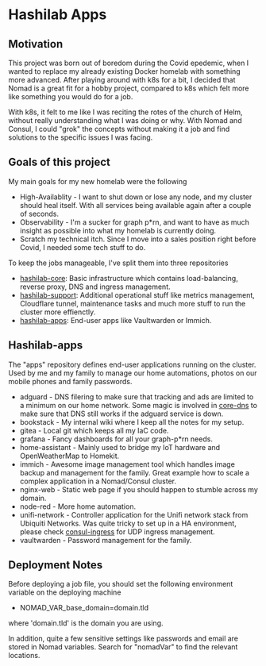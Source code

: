 <h1>Hashilab Apps</h1>

<h2>Motivation</h2>

This project was born out of boredom during the Covid epedemic, when I wanted to replace my already existing Docker homelab with something more advanced. After playing around with k8s for a bit, I decided that Nomad is a great fit for a hobby project, compared to k8s which felt more like something you would do for a job.

With k8s, it felt to me like I was reciting the rotes of the church of Helm, without really understanding what I was doing or why. With Nomad and Consul, I could "grok" the concepts without making it a job and find solutions to the specific issues I was facing.

<h2>Goals of this project</h2>

My main goals for my new homelab were the following
- High-Availablity - I want to shut down or lose any node, and my cluster should heal itself. With all services being available again after a couple of seconds.
- Observability - I'm a sucker for graph p*rn, and want to have as much insight as possible into what my homelab is currently doing.
- Scratch my technical itch. Since I move into a sales position right before Covid, I needed some tech stuff to do.

To keep the jobs manageable, I've split them into three repositories
- [hashilab-core](https://github.com/matthiasschoger/hashilab-core): Basic infrastructure which contains load-balancing, reverse proxy, DNS and ingress management.
- [hashilab-support](https://github.com/matthiasschoger/hashilab-support): Additional operational stuff like metrics management, Cloudflare tunnel, maintenance tasks and much more stuff to run the cluster more effienctly.
- [hashilab-apps](https://github.com/matthiasschoger/hashilab-apps): End-user apps like Vaultwarden or Immich.


<h2>Hashilab-apps</h2>

The "apps" repository defines end-user applications running on the cluster. Used by me and my family to manage our home automations, photos on our mobile phones and family passwords.

- adguard - DNS filering to make sure that tracking and ads are limited to a minimum on our home network. Some magic is involved in [core-dns](https://github.com/matthiasschoger/hashilab-core/tree/master/core-dns) to make sure that DNS still works if the adguard service is down.
- bookstack - My internal wiki where I keep all the notes for my setup.
- gitea - Local git which keeps all my IaC code.
- grafana - Fancy dashboards for all your graph-p*rn needs.
- home-assistant - Mainly used to bridge my IoT hardware and OpenWeatherMap to Homekit.
- immich - Awesome image management tool which handles image backup and management for the family. Great example how to scale a complex application in a Nomad/Consul cluster.
- nginx-web - Static web page if you should happen to stumble across my domain.
- node-red - More home automation.
- unifi-network - Controller application for the Unifi network stack from Ubiquiti Networks. Was quite tricky to set up in a HA environment, please check [consul-ingress](https://github.com/matthiasschoger/hashilab-core/tree/master/consul-ingress) for UDP ingress management.
- vaultwarden - Password management for the family.

<h2>Deployment Notes</h2>

Before deploying a job file, you should set the following environment variable on the deploying machine
- NOMAD_VAR_base_domain=domain.tld

where 'domain.tld' is the domain you are using.

In addition, quite a few sensitive settings like passwords and email are stored in Nomad variables. Search for "nomadVar" to find the relevant locations.
